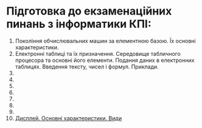 # Підготовка до екзаменаційних пинань з інформатики КПІ:

1. Покоління обчислювальних машин за елементною базою. Їх основні характеристики.
2. Електронні таблиці та їх призначення. Середовище табличного процесора та основні його елементи. Подання даних в електронних таблицях. Введення тексту, чисел і формул. Приклади.
3.
4.
5.
6.
7.
8.
9.
10. [Дисплей. Основні характеристики. Види](./10.md)
